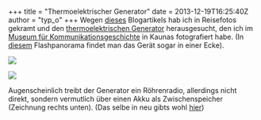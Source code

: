 +++
title = "Thermoelektrischer Generator"
date = 2013-12-19T16:25:40Z
author = "typ_o"
+++
Wegen
[dieses](http://clockworker.de/cw/2013/12/03/der-thermoelektrische-aetherwellen-empfaenger/)
Blogartikels hab ich in Reisefotos gekramt und den [thermoelektrischen
Generator](http://de.wikipedia.org/wiki/Thermoelement) herausgesucht,
den ich im [Museum für
Kommunikationsgeschichte](http://www.teo.lt/node/1066) in Kaunas
fotografiert habe. (In
[diesem](http://www.teo.lt/gallery/flash/Telekomun.swf) Flashpanorama
findet man das Gerät sogar in einer Ecke).  
  
[![](https://flipdot.org/blog/uploads/seebeck_kaunas_2.serendipityThumb.jpg)](https://flipdot.org/blog/uploads/seebeck_kaunas_2.jpg)  
  
[![](https://flipdot.org/blog/uploads/seebeck_kaunas_1.serendipityThumb.jpg)](https://flipdot.org/blog/uploads/seebeck_kaunas_1.jpg)  
  
Augenscheinlich treibt der Generator ein Röhrenradio, allerdings nicht
direkt, sondern vermutlich über einen Akku als Zwischenspeicher
(Zeichnung rechts unten). (Das selbe in neu gibts wohl
[hier](http://thermalforce.de/))
